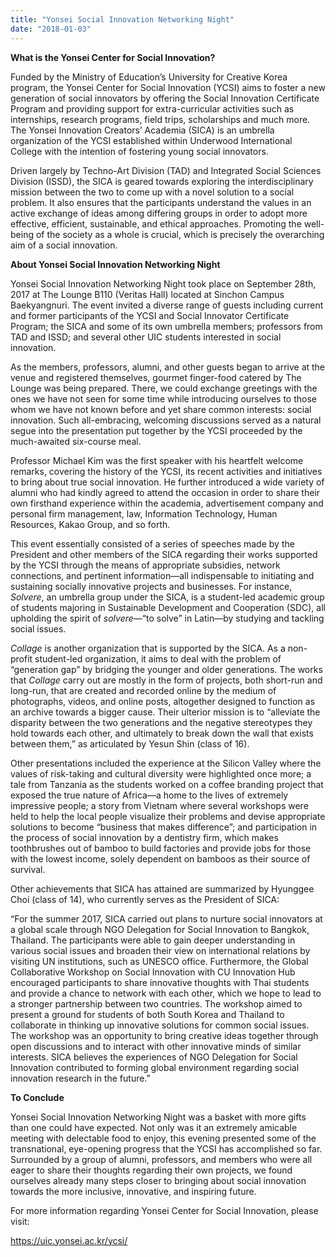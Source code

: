 ```yaml
---
title: "Yonsei Social Innovation Networking Night"
date: "2018-01-03"
---
```


**What is the Yonsei Center for Social Innovation?**

Funded by the Ministry of Education’s University for Creative Korea program, the Yonsei Center for Social Innovation (YCSI) aims to foster a new generation of social innovators by offering the Social Innovation Certificate Program and providing support for extra-curricular activities such as internships, research programs, field trips, scholarships and much more. The Yonsei Innovation Creators’ Academia (SICA) is an umbrella organization of the YCSI established within Underwood International College with the intention of fostering young social innovators.

Driven largely by Techno-Art Division (TAD) and Integrated Social Sciences Division (ISSD), the SICA is geared towards exploring the interdisciplinary mission between the two to come up with a novel solution to a social problem. It also ensures that the participants understand the values in an active exchange of ideas among differing groups in order to adopt more effective, efficient, sustainable, and ethical approaches. Promoting the well-being of the society as a whole is crucial, which is precisely the overarching aim of a social innovation.

**About Yonsei Social Innovation Networking Night**

Yonsei Social Innovation Networking Night took place on September 28th, 2017 at The Lounge B110 (Veritas Hall) located at Sinchon Campus Baekyangnuri. The event invited a diverse range of guests including current and former participants of the YCSI and Social Innovator Certificate Program; the SICA and some of its own umbrella members; professors from TAD and ISSD; and several other UIC students interested in social innovation.

As the members, professors, alumni, and other guests began to arrive at the venue and registered themselves, gourmet finger-food catered by The Lounge was being prepared. There, we could exchange greetings with the ones we have not seen for some time while introducing ourselves to those whom we have not known before and yet share common interests: social innovation. Such all-embracing, welcoming discussions served as a natural segue into the presentation put together by the YCSI proceeded by the much-awaited six-course meal.

Professor Michael Kim was the first speaker with his heartfelt welcome remarks, covering the history of the YCSI, its recent activities and initiatives to bring about true social innovation. He further introduced a wide variety of alumni who had kindly agreed to attend the occasion in order to share their own firsthand experience within the academia, advertisement company and personal firm management, law, Information Technology, Human Resources, Kakao Group, and so forth.

This event essentially consisted of a series of speeches made by the President and other members of the SICA regarding their works supported by the YCSI through the means of appropriate subsidies, network connections, and pertinent information—all indispensable to initiating and sustaining socially innovative projects and businesses. For instance, _Solvere_, an umbrella group under the SICA, is a student-led academic group of students majoring in Sustainable Development and Cooperation (SDC), all upholding the spirit of _solvere—_“to solve” in Latin—by studying and tackling social issues.

_Collage_ is another organization that is supported by the SICA. As a non-profit student-led organization, it aims to deal with the problem of “generation gap” by bridging the younger and older generations. The works that _Collage_ carry out are mostly in the form of projects, both short-run and long-run, that are created and recorded online by the medium of photographs, videos, and online posts, altogether designed to function as an archive towards a bigger cause. Their ulterior mission is to “alleviate the disparity between the two generations and the negative stereotypes they hold towards each other, and ultimately to break down the wall that exists between them,” as articulated by Yesun Shin (class of 16).

Other presentations included the experience at the Silicon Valley where the values of risk-taking and cultural diversity were highlighted once more; a tale from Tanzania as the students worked on a coffee branding project that exposed the true nature of Africa—a home to the lives of extremely impressive people; a story from Vietnam where several workshops were held to help the local people visualize their problems and devise appropriate solutions to become “business that makes difference”; and participation in the process of social innovation by a dentistry firm, which makes toothbrushes out of bamboo to build factories and provide jobs for those with the lowest income, solely dependent on bamboos as their source of survival.

Other achievements that SICA has attained are summarized by Hyunggee Choi (class of 14), who currently serves as the President of SICA:

“For the summer 2017, SICA carried out plans to nurture social innovators at a global scale through NGO Delegation for Social Innovation to Bangkok, Thailand. The participants were able to gain deeper understanding in various social issues and broaden their view on international relations by visiting UN institutions, such as UNESCO office. Furthermore, the Global Collaborative Workshop on Social Innovation with CU Innovation Hub encouraged participants to share innovative thoughts with Thai students and provide a chance to network with each other, which we hope to lead to a stronger partnership between two countries. The workshop aimed to present a ground for students of both South Korea and Thailand to collaborate in thinking up innovative solutions for common social issues. The workshop was an opportunity to bring creative ideas together through open discussions and to interact with other innovative minds of similar interests. SICA believes the experiences of NGO Delegation for Social Innovation contributed to forming global environment regarding social innovation research in the future.”

**To Conclude**

Yonsei Social Innovation Networking Night was a basket with more gifts than one could have expected. Not only was it an extremely amicable meeting with delectable food to enjoy, this evening presented some of the transnational, eye-opening progress that the YCSI has accomplished so far. Surrounded by a group of alumni, professors, and members who were all eager to share their thoughts regarding their own projects, we found ourselves already many steps closer to bringing about social innovation towards the more inclusive, innovative, and inspiring future.

For more information regarding Yonsei Center for Social Innovation, please visit:

https://uic.yonsei.ac.kr/ycsi/
